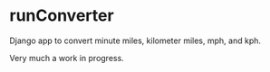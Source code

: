 runConverter
============

Django app to convert minute miles, kilometer miles, mph, and kph.

Very much a work in progress.
